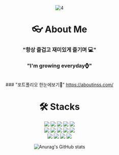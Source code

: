 <div align="center">

![4](https://github.com/non-inss/non-inss/assets/122503960/543dc2b0-ad9b-46ee-a7f1-06a5b730d832)

# <span>👓 About Me</span>

### <span>"항상 즐겁고 재미있게 즐기며 💻"</span>
### <span>"I'm growing everyday⌚"</span>
<br>
### <span>"포트폴리오 한눈에보기🍗"</span>
<a href="https://aboutinss.com/">https://aboutinss.com/</a>

# 🛠️ Stacks
<p align="center">
  <img src="https://img.shields.io/badge/Git-F05032?style=flat-square&logo=git&logoColor=white"/>
  <img src="https://img.shields.io/badge/Amazon AWS-232F3E?style=flat-square&logo=amazonaws&logoColor=white"/>
  <img src="https://img.shields.io/badge/nginx-009639?style=flat-square&logo=nginx&logoColor=white"/>
  <img src="https://img.shields.io/badge/Docker-2496ED?style=flat-square&logo=Docker&logoColor=white"/>
  <img src="https://img.shields.io/badge/Ubuntu-E95420?style=flat-square&logo=Ubuntu&logoColor=white"/>
   <br>
  <img src="https://img.shields.io/badge/React-61DAFB?style=flat-square&logo=React&logoColor=black"/>
  <img src="https://img.shields.io/badge/React Native-61DAFB?style=flat-square&logo=React&logoColor=black"/>
  <img src="https://img.shields.io/badge/Vue.js-4FC08D?style=flat-square&logo=Vue.js&logoColor=white"/>
  <img src="https://img.shields.io/badge/Expo-000000?style=flat-square&logo=Expo&logoColor=white"/>
  <img src="https://img.shields.io/badge/Tailwind CSS-06B6D4?style=flat-square&logo=Tailwind CSS&logoColor=white"/>
   <br>
  <img src="https://img.shields.io/badge/HTML5-E34F26?style=flat-square&logo=html5&logoColor=white"/>
  <img src="https://img.shields.io/badge/CSS3-1572B6?style=flat-square&logo=css3&logoColor=white"/>
  <img src="https://img.shields.io/badge/JavaScript-F7DF1E?style=flat-square&logo=javascript&logoColor=black"/>
  <img src="https://img.shields.io/badge/Python-3776AB?style=flat-square&logo=Python&logoColor=white"/>
</p>

![Anurag's GitHub stats](https://github-readme-stats.vercel.app/api?username=non-inss&show_icons=true&theme=dracula)


</div>
  
 <!-- # 🐱 About Me

![Top Langs](https://github-readme-stats.vercel.app/api/top-langs/?username=non-inss&layout=compact&theme=dracula)
-->
  

<!-- # 🏆 Awards

Here are some ideas to get you started:

- 🔭 I’m currently working on ...
- 🌱 I’m currently learning ...
- 👯 I’m looking to collaborate on ...
- 🤔 I’m looking for help with ...
- 💬 Ask me about ...
- 📫 How to reach me: ...
- 😄 Pronouns: ...
- ⚡ Fun fact: ...
-->
